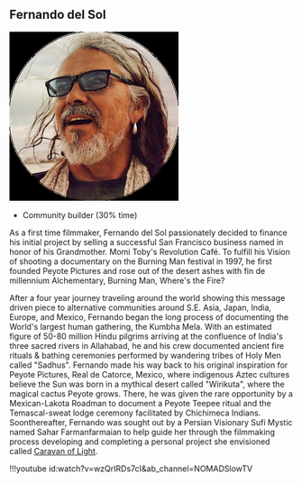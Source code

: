 ## Fernando del Sol

![fernando_del_sol](img/fernando_del_sol.jpg)

- Community builder (30% time)

As a first time filmmaker, Fernando del Sol passionately decided to finance his initial project by selling a successful San Francisco business named in honor of his Grandmother. Momi Toby's Revolution Café. To fulfill his Vision of shooting a documentary on the Burning Man festival in 1997, he first founded Peyote Pictures and rose out of the desert ashes with fin de millennium Alchementary, Burning Man, Where's the Fire?

After a four year journey traveling around the world showing this message driven piece to alternative communities around S.E. Asia, Japan, India, Europe, and Mexico, Fernando began the long process of documenting the World's largest human gathering, the Kumbha Mela. With an estimated figure of 50-80 million Hindu pilgrims arriving at the confluence of India's three sacred rivers in Allahabad, he and his crew documented ancient fire rituals & bathing ceremonies performed by wandering tribes of Holy Men called "Sadhus". Fernando made his way back to his original inspiration for Peyote Pictures, Real de Catorce, Mexico, where indigenous Aztec cultures believe the Sun was born in a mythical desert called "Wirikuta", where the magical cactus Peyote grows. There, he was given the rare opportunity by a Mexican-Lakota Roadman to document a Peyote Teepee ritual and the Temascal-sweat lodge ceremony facilitated by Chichimeca Indians. Soonthereafter, Fernando was sought out by a Persian Visionary Sufi Mystic named Sahar Farmanfarmaian to help guide her through the filmmaking process developing and completing a personal project she envisioned called [Caravan of Light](http://caravanoflight.com/).

!!!youtube id:watch?v=wzQrIRDs7cI&ab_channel=NOMADSlowTV
